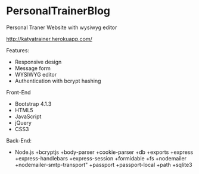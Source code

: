 # PersonalTrainerBlog
Personal Traner Website with wysiwyg editor

http://katyatrainer.herokuapp.com/

Features:
- Responsive design
- Message form
- WYSIWYG editor
- Authentication with bcrypt hashing

Front-End
- Bootstrap 4.1.3
- HTML5
- JavaScript
- jQuery
- CSS3

Back-End:
- Node.js 
    +bcryptjs
    +body-parser
    +cookie-parser
    +db
    +exports
    +express
    +express-handlebars
    +express-session
    +formidable
    +fs
    +nodemailer
    +nodemailer-smtp-transport"
    +passport
    +passport-local
    +path
    +sqlite3
